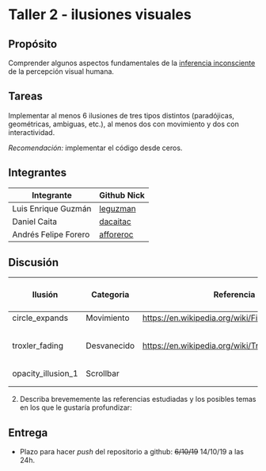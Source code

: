 # Taller 2 - ilusiones visuales

## Propósito

Comprender algunos aspectos fundamentales de la [inferencia inconsciente](https://github.com/VisualComputing/Cognitive) de la percepción visual humana.

## Tareas

Implementar al menos 6 ilusiones de tres tipos distintos (paradójicas, geométricas, ambiguas, etc.), al menos dos con movimiento y dos con interactividad.

*Recomendación:* implementar el código desde ceros.

## Integrantes

| Integrante           | Github Nick                              |
|----------------------|------------------------------------------|
| Luis Enrique Guzmán  | [leguzman](https://github.com/leguzman)  |
| Daniel Caita         | [dacaitac](https://github.com/dacaitac)  |
| Andrés Felipe Forero | [afforeroc](https://github.com/afforeroc)|

## Discusión

| Ilusión            | Categoria   | Referencia                                       | Tipo de interactividad (si aplica)        | URL código base (si aplica) |
|--------------------|------------ |--------------------------------------------------|-------------------------------------------|-----------------------------|
| circle_expands     | Movimiento  | https://en.wikipedia.org/wiki/Filling-in         |                -                          |               -             |
| troxler_fading     | Desvanecido | https://en.wikipedia.org/wiki/Troxler%27s_fading | Con el mouse se puede variar la velocidad |               -             |
| opacity_illusion_1 | Scrollbar   |                                                  |                                           | https://processing.org/examples/scrollbar.html|
|                    |             |                                                  |                                           |                             |
|                    |             |                                                  |                                           |                             |

2. Describa brevememente las referencias estudiadas y los posibles temas en los que le gustaría profundizar:

## Entrega

* Plazo para hacer _push_ del repositorio a github: ~~6/10/19~~ 14/10/19 a las 24h.